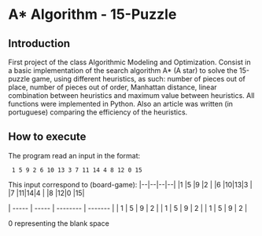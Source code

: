 # A* Algorithm - 15-Puzzle

## Introduction
First project of the class Algorithmic Modeling and Optimization.
Consist in a basic implementation of the search algorithm A* (A star) to solve the 15-puzzle game,
using different heuristics, as such: number of pieces out of place, number of pieces out of order,
Manhattan distance, linear combination between heuristics and maximum value between heuristics.
All functions were implemented in Python. Also an article was written (in portuguese)
comparing the efficiency of the heuristics.

## How to execute

The program read an input in the format:

     1 5 9 2 6 10 13 3 7 11 14 4 8 12 0 15

This input correspond to (board-game):
|--|--|--|--|
|1 |5 |9 |2 |
|6 |10|13|3 |
|7 |11|14|4 |
|8 |12|0 |15|

| ----- | ----- | -------- | ------- |
| 1 | 5 | 9 | 2 |
| 1 | 5 | 9 | 2 |
| 1 | 5 | 9 | 2 |

0 representing the blank space
